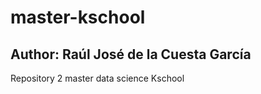 # master-kschool

## Author: Raúl José de la Cuesta García

Repository 2 master data science Kschool
